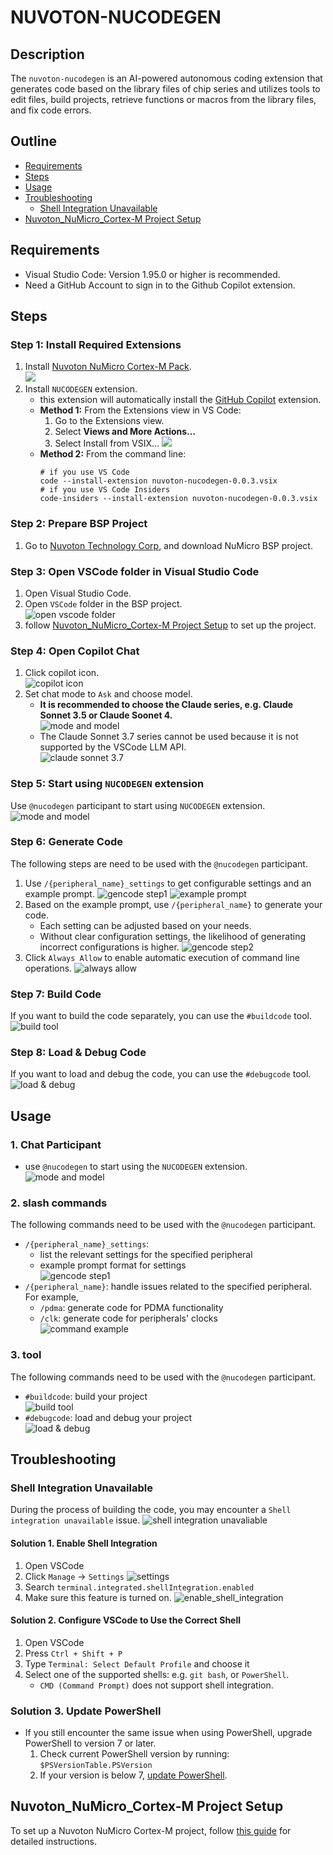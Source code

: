 # NUVOTON-NUCODEGEN
## Description
The `nuvoton-nucodegen` is an AI-powered autonomous coding extension that generates code based on the library files of chip series and utilizes tools to edit files, build projects, retrieve functions or macros from the library files, and fix code errors.

## Outline
- [Requirements](#requirements)  
- [Steps](#steps)
- [Usage](#usage)
- [Troubleshooting](#troubleshooting)
  - [Shell Integration Unavailable](#shell-integration-unavailable)
- [Nuvoton_NuMicro_Cortex-M Project Setup](#nuvoton_numicro_cortex-m-project-setup)

## Requirements
- Visual Studio Code: Version 1.95.0 or higher is recommended.
- Need a GitHub Account to sign in to the Github Copilot extension.

## Steps
### Step 1: Install Required Extensions
1. Install [Nuvoton NuMicro Cortex-M Pack](https://marketplace.visualstudio.com/items?itemName=Nuvoton.nuvoton-numicro-cortex-m-pack).  
![](https://raw.githubusercontent.com/OpenNuvoton/Nuvoton_Tools/master/img/ZephyrIDE/install_Nuvoton_Pack.png)
2. Install `NUCODEGEN` extension.
    - this extension will automatically install the [GitHub Copilot](https://marketplace.visualstudio.com/items?itemName=GitHub.copilot) extension.
    - **Method 1:** From the Extensions view in VS Code:
      1. Go to the Extensions view.
      2. Select **Views and More Actions...**
      3. Select Install from VSIX...  ![](../../img/NuCodeGen/install_vsix.png)
    - **Method 2:** From the command line:
        ```shell
        # if you use VS Code
        code --install-extension nuvoton-nucodegen-0.0.3.vsix
        # if you use VS Code Insiders
        code-insiders --install-extension nuvoton-nucodegen-0.0.3.vsix
        ```
### Step 2: Prepare BSP Project
1. Go to [Nuvoton Technology Corp](https://github.com/opennuvoton), and download NuMicro BSP project.

### Step 3: Open VSCode folder in Visual Studio Code
1. Open Visual Studio Code.
2. Open `VSCode` folder in the BSP project.  
![open vscode folder](../../img/NuCodeGen/open_vscodefolder.png)
3. follow [Nuvoton_NuMicro_Cortex-M Project Setup](#nuvoton_numicro_cortex-m-project-setup) to set up the project.

### Step 4: Open Copilot Chat
1. Click copilot icon.  
![copilot icon](../../img/NuCodeGen/copilot_icon.png)
2. Set chat mode to `Ask` and choose model.
    - **It is recommended to choose the Claude series, e.g. Claude Sonnet 3.5 or Claude Soonet 4.**  
  ![mode and model](../../img/NuCodeGen/mode_model.jpg)
    - The Claude Sonnet 3.7 series cannot be used because it is not supported by the VSCode LLM API.  
![claude sonnet 3.7](../../img/NuCodeGen/claude_3.7.jpg)

### Step 5: Start using `NUCODEGEN` extension
Use `@nucodegen` participant to start using `NUCODEGEN` extension.  
![mode and model](../../img/NuCodeGen/mode_model.jpg)

### Step 6: Generate Code
The following steps are need to be used with the `@nucodegen` participant.
1. Use `/{peripheral_name}_settings` to get configurable settings and an example prompt.
![gencode step1](../../img/NuCodeGen/gencode_step1.jpg)
![example prompt](../../img/NuCodeGen/example_prompt.jpg)
2. Based on the example prompt, use `/{peripheral_name}` to generate your code.
    - Each setting can be adjusted based on your needs.
    - Without clear configuration settings, the likelihood of generating incorrect configurations is higher.
![gencode step2](../../img/NuCodeGen/gencode_step2.jpg)
3. Click `Always Allow` to enable automatic execution of command line operations.
![always allow](../../img/NuCodeGen/always_allow.jpg)
### Step 7: Build Code
If you want to build the code separately, you can use the `#buildcode` tool.  
![build tool](../../img/NuCodeGen/build_tool.jpg)
### Step 8: Load & Debug Code
If you want to load and debug the code, you can use the `#debugcode` tool.  
![load & debug](../../img/NuCodeGen/debugcode_tool.png)

## Usage
### 1. Chat Participant
- use `@nucodegen` to start using the `NUCODEGEN` extension.  
![mode and model](../../img/NuCodeGen/mode_model.jpg)
### 2. slash commands
The following commands need to be used with the `@nucodegen` participant.
- `/{peripheral_name}_settings`: 
    - list the relevant settings for the specified peripheral
    - example prompt format for settings  
![gencode step1](../../img/NuCodeGen/gencode_step1.jpg)
- `/{peripheral_name}`: handle issues related to the specified peripheral. For example,
    - `/pdma`: generate code for PDMA functionality
    - `/clk`: generate code for peripherals' clocks  
![command example](../../img/NuCodeGen/command_example.jpg)
### 3. tool
The following commands need to be used with the `@nucodegen` participant.
- `#buildcode`: build your project  
![build tool](../../img/NuCodeGen/build_tool.jpg)
- `#debugcode`: load and debug your project  
![load & debug](../../img/NuCodeGen/debugcode_tool.png)

## Troubleshooting
### Shell Integration Unavailable
During the process of building the code, you may encounter a `Shell integration unavailable` issue.
![shell integration unavaliable](../../img/NuCodeGen/shell_integration_unavaliable.jpg)
#### Solution 1. Enable Shell Integration
1. Open VSCode
2. Click `Manage` -> `Settings`
![settings](../../img/NuCodeGen/settings.jpg)
3. Search `terminal.integrated.shellIntegration.enabled`
4. Make sure this feature is turned on.
![enable_shell_integration](../../img/NuCodeGen/enable_shell_integration.jpg)

#### Solution 2. Configure VSCode to Use the Correct Shell
1. Open VSCode
2. Press `Ctrl + Shift + P`
3. Type `Terminal: Select Default Profile` and choose it
4. Select one of the supported shells: e.g. `git bash`, or `PowerShell`.
    - `CMD (Command Prompt)` does not support shell integration.

### Solution 3. Update PowerShell
- If you still encounter the same issue when using PowerShell, upgrade PowerShell to version 7 or later.
    1. Check current PowerShell version by running: `$PSVersionTable.PSVersion`
    2. If your version is below 7, [update PowerShell](https://learn.microsoft.com/en-us/powershell/scripting/whats-new/migrating-from-windows-powershell-51-to-powershell-7?view=powershell-7.4#installing-powershell-7).

## Nuvoton_NuMicro_Cortex-M Project Setup
To set up a Nuvoton NuMicro Cortex-M project, follow [this guide](https://github.com/OpenNuvoton/Nuvoton_Tools/blob/master/Documents/VSCode_Extensions/Nuvoton_NuMicro_Cortex-M-Pack.md) for detailed instructions.